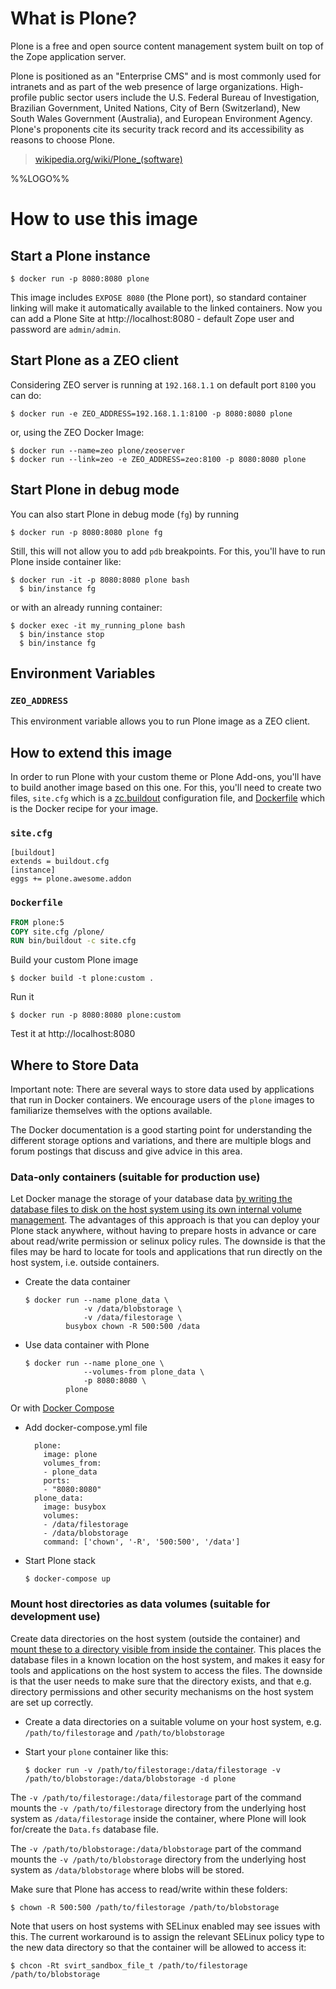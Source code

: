 # What is Plone?

Plone is a free and open source content management system built on top of the Zope application server.

Plone is positioned as an "Enterprise CMS" and is most commonly used for intranets and as part of the web presence of large organizations. High-profile public sector users include the U.S. Federal Bureau of Investigation, Brazilian Government, United Nations, City of Bern (Switzerland), New South Wales Government (Australia), and European Environment Agency. Plone's proponents cite its security track record and its accessibility as reasons to choose Plone.

> [wikipedia.org/wiki/Plone_(software)](https://en.wikipedia.org/wiki/Plone_%28software%29)

%%LOGO%%

# How to use this image

## Start a Plone instance

```console
$ docker run -p 8080:8080 plone
```

This image includes `EXPOSE 8080` (the Plone port), so standard container linking will make it automatically available to the linked containers. Now you can add a Plone Site at http://localhost:8080 - default Zope user and password are `admin/admin`.

## Start Plone as a ZEO client

Considering ZEO server is running at `192.168.1.1` on default port `8100` you can do:

```console
$ docker run -e ZEO_ADDRESS=192.168.1.1:8100 -p 8080:8080 plone
```

or, using the ZEO Docker Image:

```console
$ docker run --name=zeo plone/zeoserver
$ docker run --link=zeo -e ZEO_ADDRESS=zeo:8100 -p 8080:8080 plone
```

## Start Plone in debug mode

You can also start Plone in debug mode (`fg`) by running

```console
$ docker run -p 8080:8080 plone fg
```

Still, this will not allow you to add `pdb` breakpoints. For this, you'll have to run Plone inside container like:

```console
$ docker run -it -p 8080:8080 plone bash
  $ bin/instance fg
```

or with an already running container:

```console
$ docker exec -it my_running_plone bash
  $ bin/instance stop
  $ bin/instance fg
```

## Environment Variables

### `ZEO_ADDRESS`

This environment variable allows you to run Plone image as a ZEO client.

## How to extend this image

In order to run Plone with your custom theme or Plone Add-ons, you'll have to build another image based on this one. For this, you'll need to create two files, `site.cfg` which is a [zc.buildout](https://pypi.python.org/pypi/zc.buildout/2.5.0) configuration file, and [Dockerfile](https://docs.docker.com/engine/reference/builder/) which is the Docker recipe for your image.

### `site.cfg`

```console
[buildout]
extends = buildout.cfg
[instance]
eggs += plone.awesome.addon
```

### `Dockerfile`

```dockerfile
FROM plone:5
COPY site.cfg /plone/
RUN bin/buildout -c site.cfg
```

Build your custom Plone image

```console
$ docker build -t plone:custom .
```

Run it

```console
$ docker run -p 8080:8080 plone:custom
```

Test it at http://localhost:8080

## Where to Store Data

Important note: There are several ways to store data used by applications that run in Docker containers. We encourage users of the `plone` images to familiarize themselves with the options available.

The Docker documentation is a good starting point for understanding the different storage options and variations, and there are multiple blogs and forum postings that discuss and give advice in this area.

### Data-only containers (suitable for production use)

Let Docker manage the storage of your database data [by writing the database files to disk on the host system using its own internal volume management](https://docs.docker.com/engine/userguide/containers/dockervolumes/#creating-and-mounting-a-data-volume-container). The advantages of this approach is that you can deploy your Plone stack anywhere, without having to prepare hosts in advance or care about read/write permission or selinux policy rules. The downside is that the files may be hard to locate for tools and applications that run directly on the host system, i.e. outside containers.

-	Create the data container

	```console
	$ docker run --name plone_data \
	             -v /data/blobstorage \
	             -v /data/filestorage \
	         busybox chown -R 500:500 /data
	```

-	Use data container with Plone

	```console
	$ docker run --name plone_one \
	             --volumes-from plone_data \
	             -p 8080:8080 \
	         plone
	```

Or with [Docker Compose](https://docs.docker.com/compose/)

-	Add docker-compose.yml file

	```console
	  plone:
	    image: plone
	    volumes_from:
	    - plone_data
	    ports:
	    - "8080:8080"
	  plone_data:
	    image: busybox
	    volumes:
	    - /data/filestorage
	    - /data/blobstorage
	    command: ['chown', '-R', '500:500', '/data']
	```

-	Start Plone stack

	```console
	$ docker-compose up
	```

### Mount host directories as data volumes (suitable for development use)

Create data directories on the host system (outside the container) and [mount these to a directory visible from inside the container](https://docs.docker.com/engine/userguide/containers/dockervolumes/#mount-a-host-directory-as-a-data-volume). This places the database files in a known location on the host system, and makes it easy for tools and applications on the host system to access the files. The downside is that the user needs to make sure that the directory exists, and that e.g. directory permissions and other security mechanisms on the host system are set up correctly.

-	Create a data directories on a suitable volume on your host system, e.g. `/path/to/filestorage` and `/path/to/blobstorage`
-	Start your `plone` container like this:

	```console
	$ docker run -v /path/to/filestorage:/data/filestorage -v /path/to/blobstorage:/data/blobstorage -d plone
	```

The `-v /path/to/filestorage:/data/filestorage` part of the command mounts the `-v /path/to/filestorage` directory from the underlying host system as `/data/filestorage` inside the container, where Plone will look for/create the `Data.fs` database file.

The `-v /path/to/blobstorage:/data/blobstorage` part of the command mounts the `-v /path/to/blobstorage` directory from the underlying host system as `/data/blobstorage` where blobs will be stored.

Make sure that Plone has access to read/write within these folders:

```console
$ chown -R 500:500 /path/to/filestorage /path/to/blobstorage
```

Note that users on host systems with SELinux enabled may see issues with this. The current workaround is to assign the relevant SELinux policy type to the new data directory so that the container will be allowed to access it:

```console
$ chcon -Rt svirt_sandbox_file_t /path/to/filestorage /path/to/blobstorage
```
